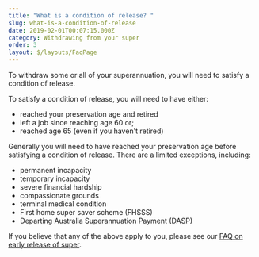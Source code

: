 ```yaml
---
title: "What is a condition of release? "
slug: what-is-a-condition-of-release
date: 2019-02-01T00:07:15.000Z
category: Withdrawing from your super
order: 3
layout: $/layouts/FaqPage
---
```

To withdraw some or all of your superannuation, you will need to satisfy a condition of release.

To satisfy a condition of release, you will need to have either:

* reached your preservation age and retired
* left a job since reaching age 60 or;
* reached age 65 (even if you haven't retired)

Generally you will need to have reached your preservation age before satisfying a condition of release. There are a limited exceptions, including:

* permanent incapacity
* temporary incapacity
* severe financial hardship
* compassionate grounds
* terminal medical condition
* First home super saver scheme (FHSSS)
* Departing Australia Superannuation Payment (DASP)

If you believe that any of the above apply to you, please see our [FAQ on early release of super](https://www.futuresuper.com.au/faqs/can-i-access-my-super-early).